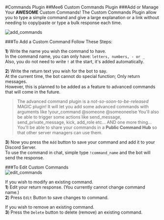 #Commands Plugin
##Mee6 Custom Commands Plugin
###Add or Manage Your **AWESOME** Custom Commands!
The Custom Commands Plugin allow you to type a simple command and give a large explanation or a link without needing to copy/paste or type a bulk response each time.  
  
![add_commands](pics/commands.png)
  
###To Add a Custom Command Follow These Steps:
  
**1**) Write the name you wish the command to have.  
In the command name, you can only have: `letters, numbers, - or _`  
Also, you do not need to write `!` at the start, it's added automatically.  
  
**2**) Write the return text you wish for the bot to say.  
At the current time, the bot cannot do special function; Only return messages.  
However, this is planned to be added as a feature to advanced commands that will come in the future.  

> The advanced command plugin is a *not-so-soon-to-be-released* MAGIC plugin!
> It will let you add some advanced commands with arguments like !your_command @someone @someoneelse
> You'll also be able to trigger some actions like send_message, send_private_message, kick, add_role etc...
> AND one more thing... You'll be able to share your commands in a **Public Command Hub** so that other server managers can use them.

**3**) Now you press the `Add` button to save your command and add it to your Discord Server.  
To use the command in chat, simple type `!command_name` and the bot will send the response.  
  
###To Edit Custom Commands  
![edit_commands](pics/commands_edit.png)
  
If you wish to modify an existing command.  
**1**) Edit your return response. (You currently cannot change command name.)  
**2**) Press `Edit` Button to save changes to command.  
  
If you wish to remove an existing command.  
**3**) Press the `Delete` button to delete (remove) an existing command.
